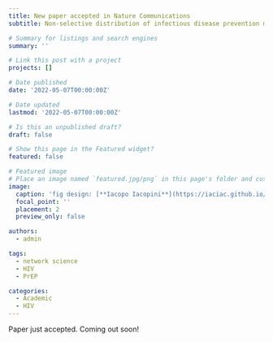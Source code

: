 ```yaml
---
title: New paper accepted in Nature Communications
subtitle: Non-selective distribution of infectious disease prevention may outperform risk-based targeting

# Summary for listings and search engines
summary: ''

# Link this post with a project
projects: []

# Date published
date: '2022-05-07T00:00:00Z'

# Date updated
lastmod: '2022-05-07T00:00:00Z'

# Is this an unpublished draft?
draft: false

# Show this page in the Featured widget?
featured: false

# Featured image
# Place an image named `featured.jpg/png` in this page's folder and customize its options here.
image:
  caption: 'fig design: [**Iacopo Iacopini**](https://iaciac.github.io/)'
  focal_point: ''
  placement: 2
  preview_only: false

authors:
  - admin

tags:
  - network science
  - HIV
  - PrEP

categories:
  - Academic
  - HIV
---
```



Paper just accepted. Coming out soon!
